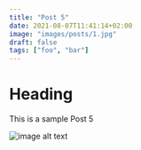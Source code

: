 ```yaml
---
title: "Post 5"
date: 2021-08-07T11:41:14+02:00
image: "images/posts/1.jpg"
draft: false
tags: ["foo", "bar"]
---
```


# Heading
This is a sample Post 5

![image alt text](/images/posts/1.jpg)